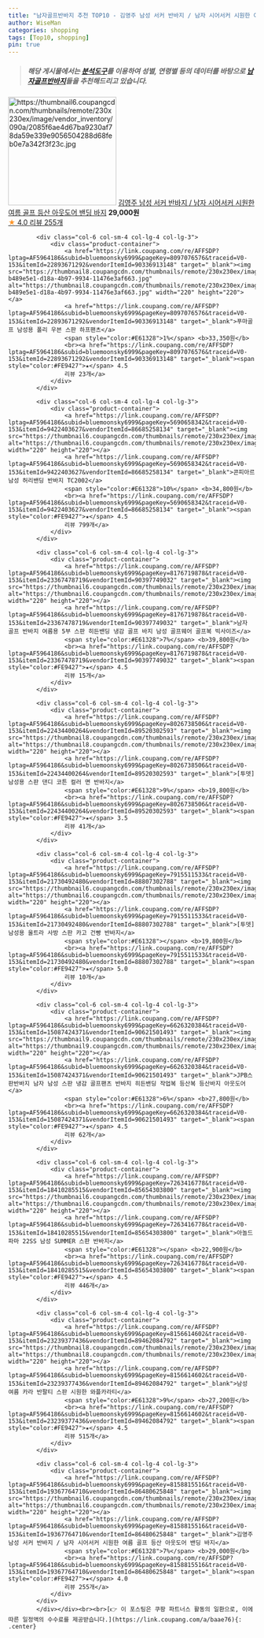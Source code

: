 ```yaml
---
title: "남자골프반바지 추천 TOP10 - 김영주 남성 서커 반바지 / 남자 시어서커 시원한 여름 골프 등산 아웃도어 밴딩 바지"
author: WiseMan
categories: shopping
tags: [Top10, shopping]
pin: true
---
```


> ##### 해당 게시물에서는 [**분석도구**](https://itemscout.io/)를 이용하여 **성별**, **연령별** 등의 데이터를 바탕으로 [**남자골프반바지**](https://link.coupang.com/a/baae76)들을 추천해드리고 있습니다.
<div class="container"><div class="row">
            <div class="col-6 col-sm-4 col-lg-4 col-lg-3">
                <div class="product-container">
                    <a href="https://link.coupang.com/re/AFFSDP?lptag=AF5964186&subid=bluemoonsky6999&pageKey=8158815516&traceid=V0-153&itemId=19367764710&vendorItemId=86480625848" target="_blank"><img src="https://thumbnail6.coupangcdn.com/thumbnails/remote/230x230ex/image/vendor_inventory/090a/2085f6ae4d67ba9230af78da59e339e9056504288d68feb0e7a342f3f23c.jpg" alt="https://thumbnail6.coupangcdn.com/thumbnails/remote/230x230ex/image/vendor_inventory/090a/2085f6ae4d67ba9230af78da59e339e9056504288d68feb0e7a342f3f23c.jpg" width="220" height="220"></a>
                    <a href="https://link.coupang.com/re/AFFSDP?lptag=AF5964186&subid=bluemoonsky6999&pageKey=8158815516&traceid=V0-153&itemId=19367764710&vendorItemId=86480625848" target="_blank">김영주 남성 서커 반바지 / 남자 시어서커 시원한 여름 골프 등산 아웃도어 밴딩 바지</a>
                    <span style="color:#E61328"></span> <b>29,000원</b>
                    <br><a href="https://link.coupang.com/re/AFFSDP?lptag=AF5964186&subid=bluemoonsky6999&pageKey=8158815516&traceid=V0-153&itemId=19367764710&vendorItemId=86480625848" target="_blank"><span style="color:#FE9427">★</span> 4.0
                    리뷰 255개</a>
                </div>
            </div>
            
            <div class="col-6 col-sm-4 col-lg-4 col-lg-3">
                <div class="product-container">
                    <a href="https://link.coupang.com/re/AFFSDP?lptag=AF5964186&subid=bluemoonsky6999&pageKey=8097076576&traceid=V0-153&itemId=22893671292&vendorItemId=90336913148" target="_blank"><img src="https://thumbnail8.coupangcdn.com/thumbnails/remote/230x230ex/image/retail/images/551780196094507-b489e5e1-d18a-4b97-9934-11476e3af663.jpg" alt="https://thumbnail8.coupangcdn.com/thumbnails/remote/230x230ex/image/retail/images/551780196094507-b489e5e1-d18a-4b97-9934-11476e3af663.jpg" width="220" height="220"></a>
                    <a href="https://link.coupang.com/re/AFFSDP?lptag=AF5964186&subid=bluemoonsky6999&pageKey=8097076576&traceid=V0-153&itemId=22893671292&vendorItemId=90336913148" target="_blank">푸마골프 남성용 폴리 우븐 스판 하프팬츠</a>
                    <span style="color:#E61328">1%</span> <b>33,350원</b>
                    <br><a href="https://link.coupang.com/re/AFFSDP?lptag=AF5964186&subid=bluemoonsky6999&pageKey=8097076576&traceid=V0-153&itemId=22893671292&vendorItemId=90336913148" target="_blank"><span style="color:#FE9427">★</span> 4.5
                    리뷰 23개</a>
                </div>
            </div>
            
            <div class="col-6 col-sm-4 col-lg-4 col-lg-3">
                <div class="product-container">
                    <a href="https://link.coupang.com/re/AFFSDP?lptag=AF5964186&subid=bluemoonsky6999&pageKey=5690658342&traceid=V0-153&itemId=9422403627&vendorItemId=86685258134" target="_blank"><img src="https://thumbnail6.coupangcdn.com/thumbnails/remote/230x230ex/image/vendor_inventory/ad73/10d00ac9a256a44a3ffd02af4ead328c6f25f3993555e9f5a38aaaf3a72c.jpg" alt="https://thumbnail6.coupangcdn.com/thumbnails/remote/230x230ex/image/vendor_inventory/ad73/10d00ac9a256a44a3ffd02af4ead328c6f25f3993555e9f5a38aaaf3a72c.jpg" width="220" height="220"></a>
                    <a href="https://link.coupang.com/re/AFFSDP?lptag=AF5964186&subid=bluemoonsky6999&pageKey=5690658342&traceid=V0-153&itemId=9422403627&vendorItemId=86685258134" target="_blank">콘피아르 남성 허리밴딩 반바지 TC2002</a>
                    <span style="color:#E61328">10%</span> <b>34,800원</b>
                    <br><a href="https://link.coupang.com/re/AFFSDP?lptag=AF5964186&subid=bluemoonsky6999&pageKey=5690658342&traceid=V0-153&itemId=9422403627&vendorItemId=86685258134" target="_blank"><span style="color:#FE9427">★</span> 4.5
                    리뷰 799개</a>
                </div>
            </div>
            
            <div class="col-6 col-sm-4 col-lg-4 col-lg-3">
                <div class="product-container">
                    <a href="https://link.coupang.com/re/AFFSDP?lptag=AF5964186&subid=bluemoonsky6999&pageKey=8176719878&traceid=V0-153&itemId=23367478719&vendorItemId=90397749032" target="_blank"><img src="https://thumbnail6.coupangcdn.com/thumbnails/remote/230x230ex/image/vendor_inventory/5033/c53011add7236d07e9c51e56ea58863a577d390e86e5ed88b6e5d060cde8.jpg" alt="https://thumbnail6.coupangcdn.com/thumbnails/remote/230x230ex/image/vendor_inventory/5033/c53011add7236d07e9c51e56ea58863a577d390e86e5ed88b6e5d060cde8.jpg" width="220" height="220"></a>
                    <a href="https://link.coupang.com/re/AFFSDP?lptag=AF5964186&subid=bluemoonsky6999&pageKey=8176719878&traceid=V0-153&itemId=23367478719&vendorItemId=90397749032" target="_blank">남자 골프 반바지 여름용 5부 스판 히든밴딩 냉감 골프 바지 남성 골프웨어 골프복 빅사이즈</a>
                    <span style="color:#E61328">7%</span> <b>39,800원</b>
                    <br><a href="https://link.coupang.com/re/AFFSDP?lptag=AF5964186&subid=bluemoonsky6999&pageKey=8176719878&traceid=V0-153&itemId=23367478719&vendorItemId=90397749032" target="_blank"><span style="color:#FE9427">★</span> 4.5
                    리뷰 15개</a>
                </div>
            </div>
            
            <div class="col-6 col-sm-4 col-lg-4 col-lg-3">
                <div class="product-container">
                    <a href="https://link.coupang.com/re/AFFSDP?lptag=AF5964186&subid=bluemoonsky6999&pageKey=8026738506&traceid=V0-153&itemId=22434400264&vendorItemId=89520302593" target="_blank"><img src="https://thumbnail8.coupangcdn.com/thumbnails/remote/230x230ex/image/vendor_inventory/5f24/4f6863a20cacdb14b8ddef35ed5abfd2f070e1fec7b7d3b3a93ce3b901dd.jpg" alt="https://thumbnail8.coupangcdn.com/thumbnails/remote/230x230ex/image/vendor_inventory/5f24/4f6863a20cacdb14b8ddef35ed5abfd2f070e1fec7b7d3b3a93ce3b901dd.jpg" width="220" height="220"></a>
                    <a href="https://link.coupang.com/re/AFFSDP?lptag=AF5964186&subid=bluemoonsky6999&pageKey=8026738506&traceid=V0-153&itemId=22434400264&vendorItemId=89520302593" target="_blank">[투뎃] 남성용 스판 댄디 코튼 컬러 면 반바지</a>
                    <span style="color:#E61328">9%</span> <b>19,800원</b>
                    <br><a href="https://link.coupang.com/re/AFFSDP?lptag=AF5964186&subid=bluemoonsky6999&pageKey=8026738506&traceid=V0-153&itemId=22434400264&vendorItemId=89520302593" target="_blank"><span style="color:#FE9427">★</span> 3.5
                    리뷰 41개</a>
                </div>
            </div>
            
            <div class="col-6 col-sm-4 col-lg-4 col-lg-3">
                <div class="product-container">
                    <a href="https://link.coupang.com/re/AFFSDP?lptag=AF5964186&subid=bluemoonsky6999&pageKey=7915511533&traceid=V0-153&itemId=21730492480&vendorItemId=88807302788" target="_blank"><img src="https://thumbnail6.coupangcdn.com/thumbnails/remote/230x230ex/image/vendor_inventory/de33/c2a459f45053a2c0c7c0ac3d5209f7103068deda7119ee451d48e1234016.jpg" alt="https://thumbnail6.coupangcdn.com/thumbnails/remote/230x230ex/image/vendor_inventory/de33/c2a459f45053a2c0c7c0ac3d5209f7103068deda7119ee451d48e1234016.jpg" width="220" height="220"></a>
                    <a href="https://link.coupang.com/re/AFFSDP?lptag=AF5964186&subid=bluemoonsky6999&pageKey=7915511533&traceid=V0-153&itemId=21730492480&vendorItemId=88807302788" target="_blank">[투뎃] 남성용 울트라 사방 스판 카고 건빵 반바지</a>
                    <span style="color:#E61328"></span> <b>19,800원</b>
                    <br><a href="https://link.coupang.com/re/AFFSDP?lptag=AF5964186&subid=bluemoonsky6999&pageKey=7915511533&traceid=V0-153&itemId=21730492480&vendorItemId=88807302788" target="_blank"><span style="color:#FE9427">★</span> 5.0
                    리뷰 10개</a>
                </div>
            </div>
            
            <div class="col-6 col-sm-4 col-lg-4 col-lg-3">
                <div class="product-container">
                    <a href="https://link.coupang.com/re/AFFSDP?lptag=AF5964186&subid=bluemoonsky6999&pageKey=6626320384&traceid=V0-153&itemId=15087424371&vendorItemId=90621501493" target="_blank"><img src="https://thumbnail9.coupangcdn.com/thumbnails/remote/230x230ex/image/vendor_inventory/9110/f9cd721154f651711921aec2480b6330aa44589484ef74e77ddaee2ecda4.jpg" alt="https://thumbnail9.coupangcdn.com/thumbnails/remote/230x230ex/image/vendor_inventory/9110/f9cd721154f651711921aec2480b6330aa44589484ef74e77ddaee2ecda4.jpg" width="220" height="220"></a>
                    <a href="https://link.coupang.com/re/AFFSDP?lptag=AF5964186&subid=bluemoonsky6999&pageKey=6626320384&traceid=V0-153&itemId=15087424371&vendorItemId=90621501493" target="_blank">JPB스판반바지 남자 남성 스판 냉감 골프팬츠 반바지 히든밴딩 작업복 등산복 등산바지 아웃도어</a>
                    <span style="color:#E61328">6%</span> <b>27,800원</b>
                    <br><a href="https://link.coupang.com/re/AFFSDP?lptag=AF5964186&subid=bluemoonsky6999&pageKey=6626320384&traceid=V0-153&itemId=15087424371&vendorItemId=90621501493" target="_blank"><span style="color:#FE9427">★</span> 4.5
                    리뷰 62개</a>
                </div>
            </div>
            
            <div class="col-6 col-sm-4 col-lg-4 col-lg-3">
                <div class="product-container">
                    <a href="https://link.coupang.com/re/AFFSDP?lptag=AF5964186&subid=bluemoonsky6999&pageKey=7263416778&traceid=V0-153&itemId=18410285515&vendorItemId=85654303800" target="_blank"><img src="https://thumbnail6.coupangcdn.com/thumbnails/remote/230x230ex/image/vendor_inventory/f0fb/134bc47795ea668dc580ab520416c3a6e29f96cefca9e7c941761230a867.jpg" alt="https://thumbnail6.coupangcdn.com/thumbnails/remote/230x230ex/image/vendor_inventory/f0fb/134bc47795ea668dc580ab520416c3a6e29f96cefca9e7c941761230a867.jpg" width="220" height="220"></a>
                    <a href="https://link.coupang.com/re/AFFSDP?lptag=AF5964186&subid=bluemoonsky6999&pageKey=7263416778&traceid=V0-153&itemId=18410285515&vendorItemId=85654303800" target="_blank">아놀드파마 22SS 남성 SUMMER 스판 반바지</a>
                    <span style="color:#E61328"></span> <b>22,900원</b>
                    <br><a href="https://link.coupang.com/re/AFFSDP?lptag=AF5964186&subid=bluemoonsky6999&pageKey=7263416778&traceid=V0-153&itemId=18410285515&vendorItemId=85654303800" target="_blank"><span style="color:#FE9427">★</span> 4.5
                    리뷰 446개</a>
                </div>
            </div>
            
            <div class="col-6 col-sm-4 col-lg-4 col-lg-3">
                <div class="product-container">
                    <a href="https://link.coupang.com/re/AFFSDP?lptag=AF5964186&subid=bluemoonsky6999&pageKey=8156614602&traceid=V0-153&itemId=23239377436&vendorItemId=89462084792" target="_blank"><img src="https://thumbnail8.coupangcdn.com/thumbnails/remote/230x230ex/image/vendor_inventory/09d8/9fd31554438406d881ec63591a1043adf1e86b70640d9af992abfe205568.jpg" alt="https://thumbnail8.coupangcdn.com/thumbnails/remote/230x230ex/image/vendor_inventory/09d8/9fd31554438406d881ec63591a1043adf1e86b70640d9af992abfe205568.jpg" width="220" height="220"></a>
                    <a href="https://link.coupang.com/re/AFFSDP?lptag=AF5964186&subid=bluemoonsky6999&pageKey=8156614602&traceid=V0-153&itemId=23239377436&vendorItemId=89462084792" target="_blank">남성 여름 카라 반팔티 스판 시원한 와플카라티</a>
                    <span style="color:#E61328">9%</span> <b>27,200원</b>
                    <br><a href="https://link.coupang.com/re/AFFSDP?lptag=AF5964186&subid=bluemoonsky6999&pageKey=8156614602&traceid=V0-153&itemId=23239377436&vendorItemId=89462084792" target="_blank"><span style="color:#FE9427">★</span> 4.5
                    리뷰 515개</a>
                </div>
            </div>
            
            <div class="col-6 col-sm-4 col-lg-4 col-lg-3">
                <div class="product-container">
                    <a href="https://link.coupang.com/re/AFFSDP?lptag=AF5964186&subid=bluemoonsky6999&pageKey=8158815516&traceid=V0-153&itemId=19367764710&vendorItemId=86480625848" target="_blank"><img src="https://thumbnail6.coupangcdn.com/thumbnails/remote/230x230ex/image/vendor_inventory/090a/2085f6ae4d67ba9230af78da59e339e9056504288d68feb0e7a342f3f23c.jpg" alt="https://thumbnail6.coupangcdn.com/thumbnails/remote/230x230ex/image/vendor_inventory/090a/2085f6ae4d67ba9230af78da59e339e9056504288d68feb0e7a342f3f23c.jpg" width="220" height="220"></a>
                    <a href="https://link.coupang.com/re/AFFSDP?lptag=AF5964186&subid=bluemoonsky6999&pageKey=8158815516&traceid=V0-153&itemId=19367764710&vendorItemId=86480625848" target="_blank">김영주 남성 서커 반바지 / 남자 시어서커 시원한 여름 골프 등산 아웃도어 밴딩 바지</a>
                    <span style="color:#E61328">7%</span> <b>29,000원</b>
                    <br><a href="https://link.coupang.com/re/AFFSDP?lptag=AF5964186&subid=bluemoonsky6999&pageKey=8158815516&traceid=V0-153&itemId=19367764710&vendorItemId=86480625848" target="_blank"><span style="color:#FE9427">★</span> 4.0
                    리뷰 255개</a>
                </div>
            </div>
            </div></div><br><br>[👉 이 포스팅은 쿠팡 파트너스 활동의 일환으로, 이에 따른 일정액의 수수료를 제공받습니다.](https://link.coupang.com/a/baae76){: .center}